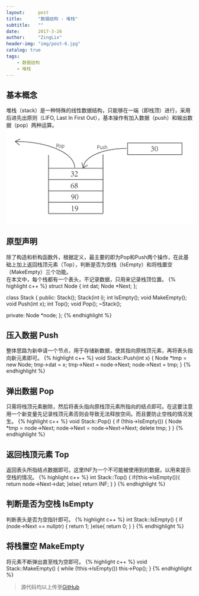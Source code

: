 ```yaml
---
layout:     post
title:      "数据结构 - 堆栈"
subtitle:   ""
date:       2017-3-26
author:     "ZingLix"
header-img: "img/post-6.jpg"
catalog: true
tags:
    - 数据结构
    - 堆栈
---
```


## 基本概念
堆栈（stack）是一种特殊的线性数据结构，只能够在一端（即栈顶）进行，采用后进先出原则（LIFO, Last In First Out），基本操作有加入数据（push）和输出数据（pop）两种运算。
![QQ截图20170326220642.png](\img\in-post\Stack\58d7cb075169b.png)

## 原型声明
除了构造和析构函数外，根据定义，最主要的即为Pop和Push两个操作，在此基础上加上返回栈顶元素（Top），判断是否为空栈（IsEmpty）和将栈置空（MakeEmpty）三个功能。<br>在本文中，每个栈都有一个表头，不记录数据，只用来记录栈顶位置。
{% highlight c++ %}
struct Node
{
	int dat;
	Node *Next;
};

class Stack {
public:
	Stack();
	Stack(int i);
	int IsEmpty();
	void MakeEmpty();
	void Push(int x);
	int Top();
	void Pop();
	~Stack();

private:
	Node *node;
};
{% endhighlight %}

## 压入数据 Push
整体思路为新申请一个节点，用于存储新数据，使其指向原栈顶元素，再将表头指向新元素即可。
{% highlight c++ %}
void Stack::Push(int x)
{
	Node *tmp = new Node;
	tmp->dat = x;
	tmp->Next = node->Next;
	node->Next = tmp;
}
{% endhighlight %}

## 弹出数据 Pop
只需将栈顶元素删除，然后将表头指向原栈顶元素所指向的结点即可。在这要注意用一个新变量先记录栈顶元素否则会导致无法释放空间。而且要防止空栈的情况发生。
{% highlight c++ %}
void Stack::Pop()
{
	if (!this->IsEmpty()) {
		Node *tmp = node->Next;
		node->Next = node->Next->Next;
		delete tmp;
	}
}
{% endhighlight %}

## 返回栈顶元素 Top
返回表头所指结点数据即可。这里INF为一个不可能被使用到的数据，以用来提示空栈的情况。
{% highlight c++ %}
int Stack::Top()
{
	if(!this->IsEmpty()){
		return node->Next->dat;
	}else{
		return INF;
	}
}
{% endhighlight %}

## 判断是否为空栈 IsEmpty
判断表头是否为空指针即可。
{% highlight c++ %}
int Stack::IsEmpty()
{
	if (node->Next == nullptr) {
		return 1;
	}else{
		return 0;
	}
}
{% endhighlight %}

## 将栈置空 MakeEmpty
将元素不断弹出直至栈为空即可。
{% highlight c++ %}
void Stack::MakeEmpty()
{
	while (!this->IsEmpty()) this->Pop();
}
{% endhighlight %}

> 源代码均以上传至[GitHub](https://github.com/ZingLix/Data-Structures-and-Algorithm/tree/master/Stack)